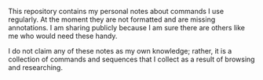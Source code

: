 This repository contains my personal notes about commands I use regularly.
At the moment they are not formatted and are missing annotations.
I am sharing publicly because I am sure there are others like me who would need these handy.

I do not claim any of these notes as my own knowledge; rather, it is a collection of commands and sequences that I collect as a result of browsing and researching.
